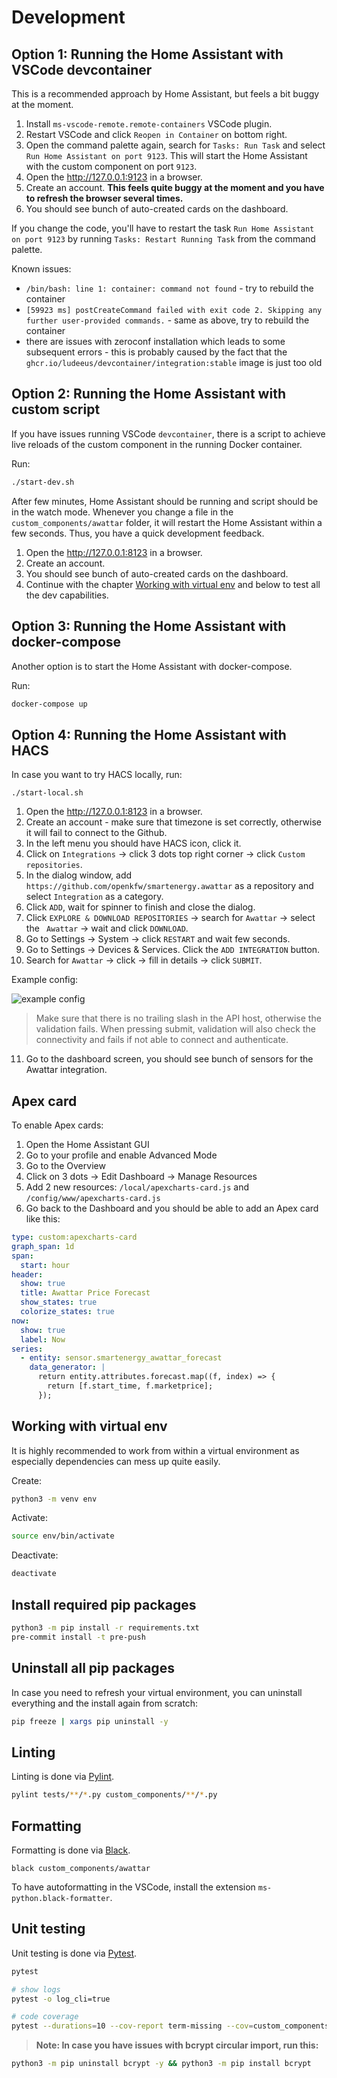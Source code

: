 # Development

## Option 1: Running the Home Assistant with VSCode devcontainer

This is a recommended approach by Home Assistant, but feels a bit buggy at the moment.

1. Install `ms-vscode-remote.remote-containers` VSCode plugin.
2. Restart VSCode and click `Reopen in Container` on bottom right.
3. Open the command palette again, search for `Tasks: Run Task` and select `Run Home Assistant on port 9123`. This will start the Home Assistant with the custom component on port `9123`.
4. Open the <http://127.0.0.1:9123> in a browser.
5. Create an account. **This feels quite buggy at the moment and you have to refresh the browser several times.**
6. You should see bunch of auto-created cards on the dashboard.

If you change the code, you'll have to restart the task `Run Home Assistant on port 9123` by running `Tasks: Restart Running Task` from the command palette.

Known issues:

- `/bin/bash: line 1: container: command not found` - try to rebuild the container
- `[59923 ms] postCreateCommand failed with exit code 2. Skipping any further user-provided commands.` - same as above, try to rebuild the container
- there are issues with zeroconf installation which leads to some subsequent errors - this is probably caused by the fact that the `ghcr.io/ludeeus/devcontainer/integration:stable` image is just too old

## Option 2: Running the Home Assistant with custom script

If you have issues running VSCode `devcontainer`, there is a script to achieve live reloads of the custom component in the running Docker container.

Run:

```bash
./start-dev.sh
```

After few minutes, Home Assistant should be running and script should be in the watch mode. Whenever you change a file in the `custom_components/awattar` folder, it will restart the Home Assistant within a few seconds. Thus, you have a quick development feedback.

1. Open the <http://127.0.0.1:8123> in a browser.
2. Create an account.
3. You should see bunch of auto-created cards on the dashboard.
4. Continue with the chapter [Working with virtual env](#working-with-virtual-env) and below to test all the dev capabilities.

## Option 3: Running the Home Assistant with docker-compose

Another option is to start the Home Assistant with docker-compose.

Run:

```bash
docker-compose up
```

## Option 4: Running the Home Assistant with HACS

In case you want to try HACS locally, run:

```
./start-local.sh
```

1. Open the <http://127.0.0.1:8123> in a browser.
2. Create an account - make sure that timezone is set correctly, otherwise it will fail to connect to the Github.
3. In the left menu you should have HACS icon, click it.
4. Click on `Integrations` -> click 3 dots top right corner -> click `Custom repositories`.
5. In the dialog window, add `https://github.com/openkfw/smartenergy.awattar` as a repository and select `Integration` as a category.
6. Click `ADD`, wait for spinner to finish and close the dialog.
7. Click `EXPLORE & DOWNLOAD REPOSITORIES` -> search for `Awattar` -> select the ` Awattar` -> wait and click `DOWNLOAD`.
8. Go to Settings -> System -> click `RESTART` and wait few seconds.
9. Go to Settings -> Devices & Services. Click the `ADD INTEGRATION` button.
10. Search for `Awattar` -> click -> fill in details -> click `SUBMIT`.

Example config:

![example config](./ha-example-config.png)

> Make sure that there is no trailing slash in the API host, otherwise the validation fails. When pressing submit, validation will also check the connectivity and fails if not able to connect and authenticate.

11. Go to the dashboard screen, you should see bunch of sensors for the Awattar integration.

## Apex card

To enable Apex cards:

1. Open the Home Assistant GUI
2. Go to your profile and enable Advanced Mode
3. Go to the Overview
4. Click on 3 dots -> Edit Dashboard -> Manage Resources
5. Add 2 new resources: `/local/apexcharts-card.js` and `/config/www/apexcharts-card.js`
6. Go back to the Dashboard and you should be able to add an Apex card like this:

```yaml
type: custom:apexcharts-card
graph_span: 1d
span:
  start: hour
header:
  show: true
  title: Awattar Price Forecast
  show_states: true
  colorize_states: true
now:
  show: true
  label: Now
series:
  - entity: sensor.smartenergy_awattar_forecast
    data_generator: |
      return entity.attributes.forecast.map((f, index) => {
        return [f.start_time, f.marketprice];
      });
```

## Working with virtual env

It is highly recommended to work from within a virtual environment as especially dependencies can mess up quite easily.

Create:

```bash
python3 -m venv env
```

Activate:

```bash
source env/bin/activate
```

Deactivate:

```bash
deactivate
```

## Install required pip packages

```bash
python3 -m pip install -r requirements.txt
pre-commit install -t pre-push
```

## Uninstall all pip packages

In case you need to refresh your virtual environment, you can uninstall everything and the install again from scratch:

```bash
pip freeze | xargs pip uninstall -y
```

## Linting

Linting is done via [Pylint](https://www.pylint.org/).

```bash
pylint tests/**/*.py custom_components/**/*.py
```

## Formatting

Formatting is done via [Black](https://black.readthedocs.io/en/stable/getting_started.html).

```
black custom_components/awattar
```

To have autoformatting in the VSCode, install the extension `ms-python.black-formatter`.

## Unit testing

Unit testing is done via [Pytest](https://docs.pytest.org/en/7.2.x/).

```bash
pytest

# show logs
pytest -o log_cli=true

# code coverage
pytest --durations=10 --cov-report term-missing --cov=custom_components.smartenergy_awattar tests
```

> **Note: In case you have issues with bcrypt circular import, run this:**

```bash
python3 -m pip uninstall bcrypt -y && python3 -m pip install bcrypt
```
